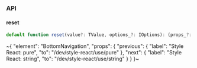 

### API

#### reset

```ts
default function reset(value?: TValue, options_?: IOptions): (props_?: any) => IResponse;
```


~{
  "element": "BottomNavigation",
  "props": {
    "previous": {
      "label": "Style React: pure",
      "to": "/dev/style-react/use/pure"
    },
    "next": {
      "label": "Style React: string",
      "to": "/dev/style-react/use/string"
    }
  }
}~
